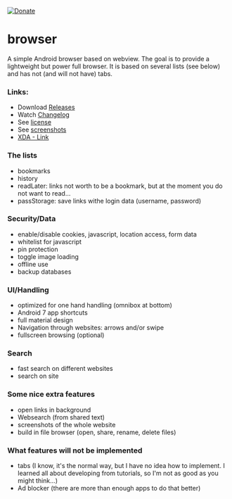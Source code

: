 [![Donate](https://www.paypalobjects.com/de_DE/DE/i/btn/btn_donateCC_LG.gif)](https://www.paypal.com/cgi-bin/webscr?cmd=_s-xclick&hosted_button_id=NP6TGYDYP9SHY)

# browser
A simple Android browser based on webview. The goal is to provide a lightweight but power full browser. It is based on several 
lists (see below) and has not (and will not have) tabs.


### Links:
- Download [Releases](https://github.com/scoute-dich/browser/releases)
- Watch [Changelog](https://github.com/scoute-dich/browser/blob/master/CHANGELOG.md)
- See [license](https://github.com/scoute-dich/browser/blob/master/LICENSE.md)
- See [screenshots](https://github.com/scoute-dich/browser/blob/master/SCREENSHOTS.md)
- [XDA - Link](http://forum.xda-developers.com/android/apps-games/app-browser-t3500091)


### The lists

- bookmarks
- history
- readLater: links not worth to be a bookmark, but at the moment you do not want to read...
- passStorage: save links withe login data (username, password)


### Security/Data

- enable/disable cookies, javascript, location access, form data
- whitelist for javascript
- pin protection
- toggle image loading
- offline use
- backup databases


### UI/Handling

- optimized for one hand handling (omnibox at bottom)
- Android 7 app shortcuts
- full material design
- Navigation through websites: arrows and/or swipe
- fullscreen browsing (optional)


### Search

- fast search on different websites
- search on site


### Some nice extra features

- open links in background
- Websearch (from shared text)
- screenshots of the whole website
- build in file browser (open, share, rename, delete files)


### What features will not be implemented

- tabs (I know, it's the normal way, but I have no idea how to implement. I learned all about developing from tutorials, so I'm not as good as you might think...)
- Ad blocker (there are more than enough apps to do that better)
